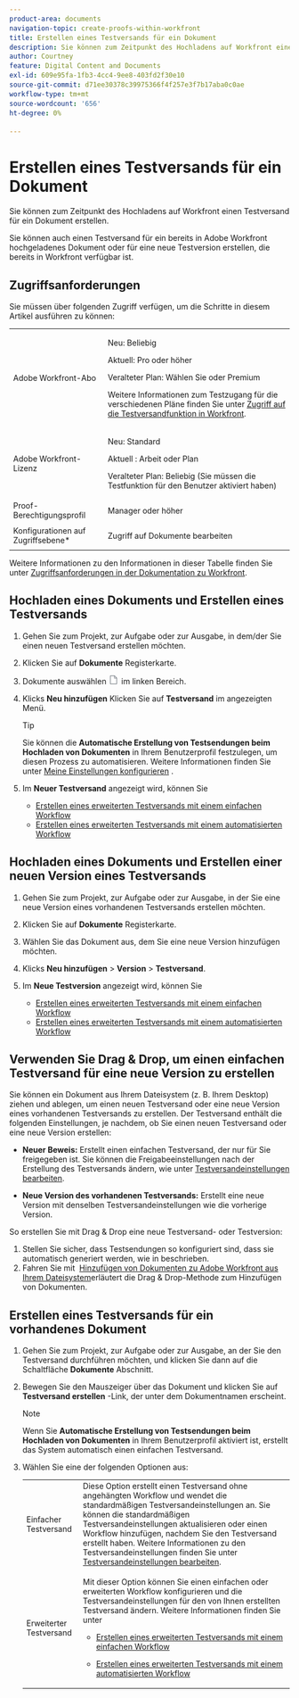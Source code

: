 ```yaml
---
product-area: documents
navigation-topic: create-proofs-within-workfront
title: Erstellen eines Testversands für ein Dokument
description: Sie können zum Zeitpunkt des Hochladens auf Workfront einen Testversand für ein Dokument erstellen. Sie können auch einen Testversand für ein bereits in Adobe Workfront hochgeladenes Dokument oder für eine neue Testversion erstellen, die bereits in Workfront verfügbar ist.
author: Courtney
feature: Digital Content and Documents
exl-id: 609e95fa-1fb3-4cc4-9ee8-403fd2f30e10
source-git-commit: d71ee30378c39975366f4f257e3f7b17aba0c0ae
workflow-type: tm+mt
source-wordcount: '656'
ht-degree: 0%

---
```


# Erstellen eines Testversands für ein Dokument

<!-- Audited: 1/2024 -->

Sie können zum Zeitpunkt des Hochladens auf Workfront einen Testversand für ein Dokument erstellen.

Sie können auch einen Testversand für ein bereits in Adobe Workfront hochgeladenes Dokument oder für eine neue Testversion erstellen, die bereits in Workfront verfügbar ist.

<!--
If a proof fails to generate after following the steps described in the following sections, see [Troubleshoot proof creation failures](../../../review-and-approve-work/proofing/tips-tricks-and-troubleshooting/troubleshooting-proof-creation-failures.md).
-->

## Zugriffsanforderungen

Sie müssen über folgenden Zugriff verfügen, um die Schritte in diesem Artikel ausführen zu können:

<table style="table-layout:auto"> 
 <col> 
 <col> 
 <tbody> 
  <tr> 
   <td role="rowheader">Adobe Workfront-Abo</td> 
   <td> 
   <p>Neu: Beliebig </p>
   <p>Aktuell: Pro oder höher</p> <p>Veralteter Plan: Wählen Sie oder Premium</p> <p>Weitere Informationen zum Testzugang für die verschiedenen Pläne finden Sie unter <a href="/help/quicksilver/administration-and-setup/manage-workfront/configure-proofing/access-to-proofing-functionality.md" class="MCXref xref">Zugriff auf die Testversandfunktion in Workfront</a>.</p> </td> 
  </tr> 
  <tr> 
   <td role="rowheader">Adobe Workfront-Lizenz</td> 
   <td> 
   <p>Neu: Standard</p>
   <p>Aktuell : Arbeit oder Plan</p> <p>Veralteter Plan: Beliebig (Sie müssen die Testfunktion für den Benutzer aktiviert haben)</p> </td> 
  </tr> 
  <tr> 
   <td role="rowheader">Proof-Berechtigungsprofil </td> 
   <td>Manager oder höher</td> 
  </tr> 
  <tr> 
   <td role="rowheader">Konfigurationen auf Zugriffsebene*</td> 
   <td> <p>Zugriff auf Dokumente bearbeiten</p> </td> 
  </tr> 
 </tbody> 
</table>

Weitere Informationen zu den Informationen in dieser Tabelle finden Sie unter [Zugriffsanforderungen in der Dokumentation zu Workfront](/help/quicksilver/administration-and-setup/add-users/access-levels-and-object-permissions/access-level-requirements-in-documentation.md).

## Hochladen eines Dokuments und Erstellen eines Testversands

1. Gehen Sie zum Projekt, zur Aufgabe oder zur Ausgabe, in dem/der Sie einen neuen Testversand erstellen möchten.
1. Klicken Sie auf **Dokumente** Registerkarte.
1. Dokumente auswählen ![](assets/document-icon.png) im linken Bereich.
1. Klicks **Neu hinzufügen** Klicken Sie auf **Testversand** im angezeigten Menü.

   >[!TIP]
   >
   >Sie können die **Automatische Erstellung von Testsendungen beim Hochladen von Dokumenten** in Ihrem Benutzerprofil festzulegen, um diesen Prozess zu automatisieren. Weitere Informationen finden Sie unter [Meine Einstellungen konfigurieren](../../../workfront-basics/manage-your-account-and-profile/configuring-your-user-profile/configure-my-settings.md) .

1. Im **Neuer Testversand** angezeigt wird, können Sie

   * [Erstellen eines erweiterten Testversands mit einem einfachen Workflow](../../../review-and-approve-work/proofing/creating-proofs-within-workfront/configure-basic-proof-workflow.md)
   * [Erstellen eines erweiterten Testversands mit einem automatisierten Workflow](../../../review-and-approve-work/proofing/creating-proofs-within-workfront/create-automated-proof-workflow.md)

## Hochladen eines Dokuments und Erstellen einer neuen Version eines Testversands

1. Gehen Sie zum Projekt, zur Aufgabe oder zur Ausgabe, in der Sie eine neue Version eines vorhandenen Testversands erstellen möchten.
1. Klicken Sie auf **Dokumente** Registerkarte.
1. Wählen Sie das Dokument aus, dem Sie eine neue Version hinzufügen möchten.
1. Klicks **Neu hinzufügen** > **Version** > **Testversand**.
1. Im **Neue Testversion** angezeigt wird, können Sie

   * [Erstellen eines erweiterten Testversands mit einem einfachen Workflow](../../../review-and-approve-work/proofing/creating-proofs-within-workfront/configure-basic-proof-workflow.md)
   * [Erstellen eines erweiterten Testversands mit einem automatisierten Workflow](../../../review-and-approve-work/proofing/creating-proofs-within-workfront/create-automated-proof-workflow.md)

## Verwenden Sie Drag &amp; Drop, um einen einfachen Testversand für eine neue Version zu erstellen

Sie können ein Dokument aus Ihrem Dateisystem (z. B. Ihrem Desktop) ziehen und ablegen, um einen neuen Testversand oder eine neue Version eines vorhandenen Testversands zu erstellen. Der Testversand enthält die folgenden Einstellungen, je nachdem, ob Sie einen neuen Testversand oder eine neue Version erstellen:

* **Neuer Beweis:** Erstellt einen einfachen Testversand, der nur für Sie freigegeben ist. Sie können die Freigabeeinstellungen nach der Erstellung des Testversands ändern, wie unter [Testversandeinstellungen bearbeiten](../../../review-and-approve-work/proofing/managing-proofs-within-workfront/edit-proof-settings.md).

* **Neue Version des vorhandenen Testversands:** Erstellt eine neue Version mit denselben Testversandeinstellungen wie die vorherige Version.

So erstellen Sie mit Drag &amp; Drop eine neue Testversand- oder Testversion:

1. Stellen Sie sicher, dass Testsendungen so konfiguriert sind, dass sie automatisch generiert werden, wie in beschrieben.
1. Fahren Sie mit  [Hinzufügen von Dokumenten zu Adobe Workfront aus Ihrem Dateisystem](../../../documents/adding-documents-to-workfront/add-documents-from-file-system.md)erläutert die Drag &amp; Drop-Methode zum Hinzufügen von Dokumenten. 

## Erstellen eines Testversands für ein vorhandenes Dokument

1. Gehen Sie zum Projekt, zur Aufgabe oder zur Ausgabe, an der Sie den Testversand durchführen möchten, und klicken Sie dann auf die Schaltfläche **Dokumente** Abschnitt.
1. Bewegen Sie den Mauszeiger über das Dokument und klicken Sie auf **Testversand erstellen** -Link, der unter dem Dokumentnamen erscheint.

   >[!NOTE]
   >
   >Wenn Sie **Automatische Erstellung von Testsendungen beim Hochladen von Dokumenten** in Ihrem Benutzerprofil aktiviert ist, erstellt das System automatisch einen einfachen Testversand.

1. Wählen Sie eine der folgenden Optionen aus:

   <table style="table-layout:auto"> 
    <col> 
    <col> 
    <tbody> 
     <tr> 
      <td role="rowheader">Einfacher Testversand</td> 
      <td>Diese Option erstellt einen Testversand ohne angehängten Workflow und wendet die standardmäßigen Testversandeinstellungen an. Sie können die standardmäßigen Testversandeinstellungen aktualisieren oder einen Workflow hinzufügen, nachdem Sie den Testversand erstellt haben. Weitere Informationen zu den Testversandeinstellungen finden Sie unter <a href="../../../review-and-approve-work/proofing/managing-proofs-within-workfront/edit-proof-settings.md" class="MCXref xref">Testversandeinstellungen bearbeiten</a>.</td> 
     </tr> 
     <tr> 
      <td role="rowheader">Erweiterter Testversand</td> 
      <td> <p>Mit dieser Option können Sie einen einfachen oder erweiterten Workflow konfigurieren und die Testversandeinstellungen für den von Ihnen erstellten Testversand ändern. Weitere Informationen finden Sie unter </p> 
       <ul> 
        <li> <p><a href="../../../review-and-approve-work/proofing/creating-proofs-within-workfront/configure-basic-proof-workflow.md" class="MCXref xref">Erstellen eines erweiterten Testversands mit einem einfachen Workflow</a> </p> </li> 
        <li> <p><a href="../../../review-and-approve-work/proofing/creating-proofs-within-workfront/create-automated-proof-workflow.md" class="MCXref xref">Erstellen eines erweiterten Testversands mit einem automatisierten Workflow</a> </p> </li> 
       </ul> </td> 
     </tr> 
    </tbody> 
   </table>
